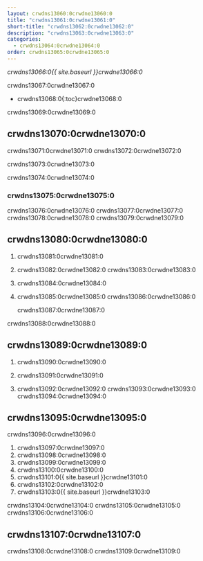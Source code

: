 ```yaml
---
layout: crwdns13060:0crwdne13060:0
title: "crwdns13061:0crwdne13061:0"
short-title: "crwdns13062:0crwdne13062:0"
description: "crwdns13063:0crwdne13063:0"
categories:
  - crwdns13064:0crwdne13064:0
order: crwdns13065:0crwdne13065:0
---
```

*crwdns13066:0{{ site.baseurl }}crwdne13066:0*

crwdns13067:0crwdne13067:0

* crwdns13068:0{:toc}crwdne13068:0

crwdns13069:0crwdne13069:0

## crwdns13070:0crwdne13070:0

crwdns13071:0crwdne13071:0 crwdns13072:0crwdne13072:0

crwdns13073:0crwdne13073:0

crwdns13074:0crwdne13074:0

### crwdns13075:0crwdne13075:0

crwdns13076:0crwdne13076:0 crwdns13077:0crwdne13077:0 crwdns13078:0crwdne13078:0 crwdns13079:0crwdne13079:0

## crwdns13080:0crwdne13080:0

1. crwdns13081:0crwdne13081:0

2. crwdns13082:0crwdne13082:0 crwdns13083:0crwdne13083:0

3. crwdns13084:0crwdne13084:0

4. crwdns13085:0crwdne13085:0 crwdns13086:0crwdne13086:0

    crwdns13087:0crwdne13087:0
    

crwdns13088:0crwdne13088:0

## crwdns13089:0crwdne13089:0

1. crwdns13090:0crwdne13090:0

2. crwdns13091:0crwdne13091:0

3. crwdns13092:0crwdne13092:0 crwdns13093:0crwdne13093:0 crwdns13094:0crwdne13094:0

## crwdns13095:0crwdne13095:0

crwdns13096:0crwdne13096:0

1. crwdns13097:0crwdne13097:0
2. crwdns13098:0crwdne13098:0
3. crwdns13099:0crwdne13099:0
4. crwdns13100:0crwdne13100:0
5. crwdns13101:0{{ site.baseurl }}crwdne13101:0
6. crwdns13102:0crwdne13102:0
7. crwdns13103:0{{ site.baseurl }}crwdne13103:0

crwdns13104:0crwdne13104:0 crwdns13105:0crwdne13105:0 crwdns13106:0crwdne13106:0

## crwdns13107:0crwdne13107:0

crwdns13108:0crwdne13108:0 crwdns13109:0crwdne13109:0